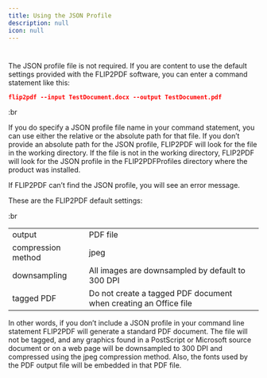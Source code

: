 ```yaml
---
title: Using the JSON Profile
description: null
icon: null
---
```


#

The JSON profile file is not required. If you are content to use the default settings provided with the FLIP2PDF software, you can enter a command statement like this:

```json
flip2pdf --input TestDocument.docx --output TestDocument.pdf
```

:br

If you do specify a JSON profile file name in your command statement, you can use either the relative or the absolute path for that file. If you don’t provide an absolute path for the JSON profile, FLIP2PDF will look for the file in the working directory. If the file is not in the working directory, FLIP2PDF will look for the JSON profile in the FLIP2PDFProfiles directory where the product was installed.

If FLIP2PDF can’t find the JSON profile, you will see an error message.

These are the FLIP2PDF default settings:

:br

|                    |                                                                  |
| ------------------ | ---------------------------------------------------------------- |
| output             | PDF file                                                         |
| compression method | jpeg                                                             |
| downsampling       | All images are downsampled by default to 300 DPI                 |
| tagged PDF         | Do not create a tagged PDF document when creating an Office file |

In other words, if you don’t include a JSON profile in your command line statement FLIP2PDF will generate a standard PDF document. The file will not be tagged, and any graphics found in a PostScript or Microsoft source document or on a web page will be downsampled to 300 DPI and compressed using the jpeg compression method. Also, the fonts used by the PDF output file will be embedded in that PDF file.

